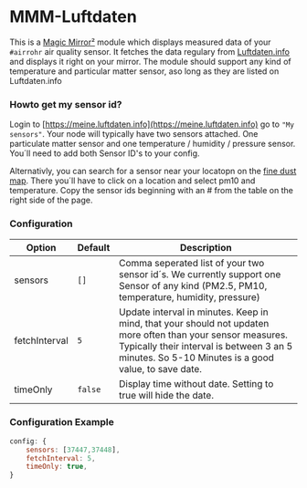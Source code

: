 # MMM-Luftdaten

This is a [Magic Mirror²](https://magicmirror.builders/) module which displays measured data of your `#airrohr` air quality sensor. It fetches the data regulary from [Luftdaten.info](https://luftdaten.info/) and displays it right on your mirror. The module should support any kind of temperature and particular matter sensor, aso long as they are listed on Luftdaten.info

### Howto get my sensor id?

Login to [https://meine.luftdaten.info](https://meine.luftdaten.info) go to `"My sensors"`.
Your node will typically have two sensors attached. One particulate matter sensor and one temperature / humidity / pressure sensor. You´ll need to add both Sensor ID's to your config.

Alternativly, you can search for a sensor near your locatopn on the [fine dust map](https://maps.luftdaten.info/). There you´ll have to click on a location and select pm10 and temperature. Copy the sensor ids beginning with an # from the table on the right side of the page.

### Configuration

| Option      | Default         | Description
| ------------|---------------- | -----------
| sensors | `[]` | Comma seperated list of your two sensor id´s. We currently support one Sensor of any kind (PM2.5, PM10, temperature, humidity, pressure)
| fetchInterval | `5` | Update interval in minutes. Keep in mind, that your should not updaten more often than your sensor measures. Typically their interval is between 3 an 5 minutes. So 5-10 Minutes is a good value, to save date.
| timeOnly | `false` | Display time without date. Setting to true will hide the date.

### Configuration Example
````javascript
config: {
	sensors: [37447,37448],
	fetchInterval: 5,
	timeOnly: true,
}
````
